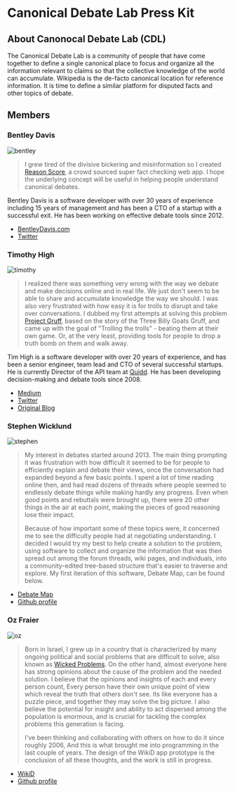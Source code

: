 
# Canonical Debate Lab Press Kit

## About Canonocal Debate Lab (CDL)
The Canonical Debate Lab is a community of people that have come together to define a single canonical place to focus and organize all the information relevant to claims so that the collective knowledge of the world can accumulate. Wikipedia is the de-facto canonical location for reference information. It is time to define a similar platform for disputed facts and other topics of debate.

## Members

### Bentley Davis
![bentley](https://avatars0.githubusercontent.com/u/1606382?s=460&v=4)

> I grew tired of the divisive bickering and misinformation so I created [Reason Score](https://reasonscore.com/), a crowd sourced super fact checking web app. I hope the underlying concept will be useful in helping people understand canonical debates.

Bentley Davis is a software developer with over 30 years of experience including 15 years of management and has been a CTO of a startup with a successful exit. He has been working on effective debate tools since 2012. 

 - [BentleyDavis.com](https://BentleyDavis.com)
 - [Twitter](https://twitter.com/bntlyd)

### Timothy High
![timothy](https://avatars1.githubusercontent.com/u/72254?s=400&u=85627866a22aa7bf97c4ec027c32f21051ef1f5d&v=4)

> I realized there was something very wrong with the way we debate and make decisions online and in real life. We just don't seem to be able to share and accumulate knowledge the way we should. I was also very frustrated with how easy it is for trolls to disrupt and take over conversations. I dubbed my first attempts at solving this problem [Project Gruff](https://gruff.org/), based on the story of the Three Billy Goats Gruff, and came up with the goal of "Trolling the trolls" - beating them at their own game. Or, at the very least, providing tools for people to drop a truth bomb on them and walk away.

Tim High is a software developer with over 20 years of experience, and has been a senior engineer, team lead and CTO of several successful startups. He is currently Director of the API team at [Quidd](https://quidd.co). He has been developing decision-making and debate tools since 2008.

 - [Medium](https://medium.com/@bigokro)
 - [Twitter](https://twitter.com/bigokro)
 - [Original Blog](http://timhigh.wordpress.com)

### Stephen Wicklund
![stephen](https://avatars3.githubusercontent.com/u/5303978?s=460&v=4)

> My interest in debates started around 2013. The main thing prompting it was frustration with how difficult it seemed to be for people to efficiently explain and debate their views, once the conversation had expanded beyond a few basic points. I spent a lot of time reading online then, and had read dozens of threads where people seemed to endlessly debate things while making hardly any progress. Even when good points and rebuttals were brought up, there were 20 other things in the air at each point, making the pieces of good reasoning lose their impact.
>
> Because of how important some of these topics were, it concerned me to see the difficulty people had at negotiating understanding. I decided I would try my best to help create a solution to the problem, using software to collect and organize the information that was then spread out among the forum threads, wiki pages, and individuals, into a community-edited tree-based structure that's easier to traverse and explore. My first iteration of this software, Debate Map, can be found below.

 - [Debate Map](https://debatemap.live)
 - [Github profile](https://github.com/Venryx)

### Oz Fraier
![oz](https://bit.ly/2yLFP3k)
> Born in Israel, I grew up in a country that is characterized by many ongoing political and social problems that are difficult to solve, also known as [Wicked Problems](https://en.wikipedia.org/wiki/Wicked_problem).
On the other hand, almost everyone here has strong opinions about the cause of the problem and the needed solution.
I believe that the opinions and insights of each and every person count, 
Every person have their own unique point of view which reveal the truth that others don't see.
Its like everyone has a puzzle piece, and together they may solve the big picture.
I also believe the potential for insight and ability to act dispersed among the population is enormous, and is crucial for tackling the complex problems this generation is facing.
>
> I've been thinking and collaborating with others on how to do it since roughly 2006, And this is what brought me into programming in the last couple of years. The design of the WikiD app prototype is the conclusion of all these thoughts, and the work is still in progress.


- [WikiD](https://www.wikidapp.herokuapp.com)
- [Github profile](https://github.com/OzFri)

